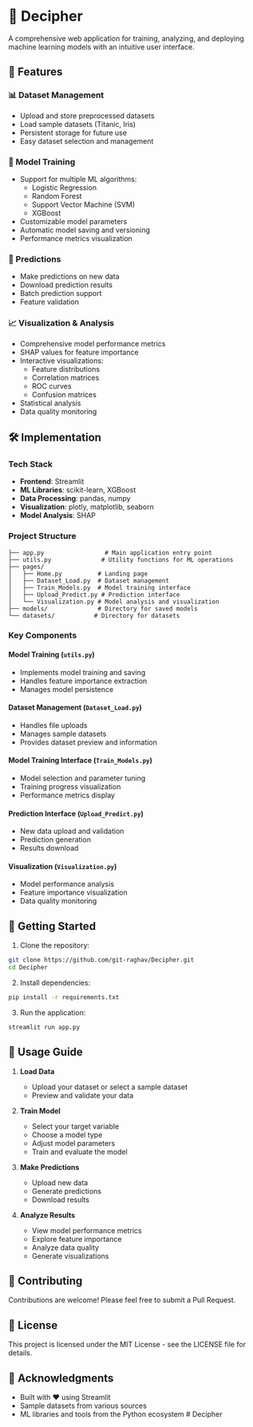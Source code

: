 # 🤖 Decipher

A comprehensive web application for training, analyzing, and deploying machine learning models with an intuitive user interface.

## 🌟 Features

### 📊 Dataset Management

-   Upload and store preprocessed datasets
-   Load sample datasets (Titanic, Iris)
-   Persistent storage for future use
-   Easy dataset selection and management

### 🎯 Model Training

-   Support for multiple ML algorithms:
    -   Logistic Regression
    -   Random Forest
    -   Support Vector Machine (SVM)
    -   XGBoost
-   Customizable model parameters
-   Automatic model saving and versioning
-   Performance metrics visualization

### 🔮 Predictions

-   Make predictions on new data
-   Download prediction results
-   Batch prediction support
-   Feature validation

### 📈 Visualization & Analysis

-   Comprehensive model performance metrics
-   SHAP values for feature importance
-   Interactive visualizations:
    -   Feature distributions
    -   Correlation matrices
    -   ROC curves
    -   Confusion matrices
-   Statistical analysis
-   Data quality monitoring

## 🛠️ Implementation

### Tech Stack

-   **Frontend**: Streamlit
-   **ML Libraries**: scikit-learn, XGBoost
-   **Data Processing**: pandas, numpy
-   **Visualization**: plotly, matplotlib, seaborn
-   **Model Analysis**: SHAP

### Project Structure

```
├── app.py                 # Main application entry point
├── utils.py              # Utility functions for ML operations
├── pages/
│   ├── Home.py          # Landing page
│   ├── Dataset_Load.py  # Dataset management
│   ├── Train_Models.py  # Model training interface
│   ├── Upload_Predict.py # Prediction interface
│   └── Visualization.py # Model analysis and visualization
├── models/              # Directory for saved models
└── datasets/           # Directory for datasets
```

### Key Components

#### Model Training (`utils.py`)

-   Implements model training and saving
-   Handles feature importance extraction
-   Manages model persistence

#### Dataset Management (`Dataset_Load.py`)

-   Handles file uploads
-   Manages sample datasets
-   Provides dataset preview and information

#### Model Training Interface (`Train_Models.py`)

-   Model selection and parameter tuning
-   Training progress visualization
-   Performance metrics display

#### Prediction Interface (`Upload_Predict.py`)

-   New data upload and validation
-   Prediction generation
-   Results download

#### Visualization (`Visualization.py`)

-   Model performance analysis
-   Feature importance visualization
-   Data quality monitoring

## 🚀 Getting Started

1. Clone the repository:

```bash
git clone https://github.com/git-raghav/Decipher.git
cd Decipher
```

2. Install dependencies:

```bash
pip install -r requirements.txt
```

3. Run the application:

```bash
streamlit run app.py
```

## 📝 Usage Guide

1. **Load Data**

    - Upload your dataset or select a sample dataset
    - Preview and validate your data

2. **Train Model**

    - Select your target variable
    - Choose a model type
    - Adjust model parameters
    - Train and evaluate the model

3. **Make Predictions**

    - Upload new data
    - Generate predictions
    - Download results

4. **Analyze Results**
    - View model performance metrics
    - Explore feature importance
    - Analyze data quality
    - Generate visualizations

## 🤝 Contributing

Contributions are welcome! Please feel free to submit a Pull Request.

## 📄 License

This project is licensed under the MIT License - see the LICENSE file for details.

## 🙏 Acknowledgments

-   Built with ❤️ using Streamlit
-   Sample datasets from various sources
-   ML libraries and tools from the Python ecosystem
#   D e c i p h e r  
 